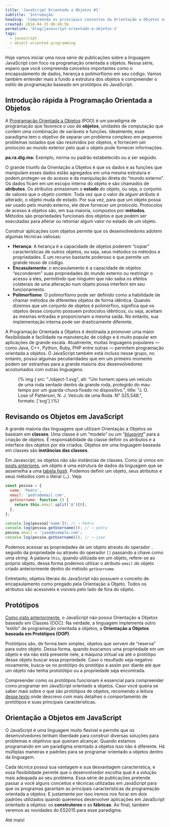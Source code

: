 ```yaml
---
title: 'JavaScript Orientado a Objetos #1'
subtitle: 'Introdução'
heading: 'Compreenda os principais conceitos da Orientação a Objetos no JavaScript'
created: 2016-04-15 08:49:56
permalink: 'blog/javascript-orientado-a-objetos-1'
tags:
  - javascript
  - object oriented programming
---
```


Hoje vamos iniciar uma nova série de publicações sobre a linguagem JavaScript
com foco na programação orientada a objetos. Nessa série, espero que você
compreenda conceitos importantes como o encapsulamento de dados, herança e
polimorfismo em seu código. Vamos também entender mais a fundo a estrutura dos
objetos e compreender o estilo de programação baseado em protótipos do
JavaScript.

## Introdução rápida à Programação Orientada a Objetos

A
[Programação Orientada a Objetos](https://en.wikipedia.org/wiki/Object-oriented_programming)
(POO) é um paradigma de programação que favorece o uso de **objetos**, unidades
de computação que contém uma combinação de variáveis e funções. Idealmente, esse
paradigma tem o objetivo de separar um problema complexo em pequenos problemas
isolados que são resolvidos por objetos, e fornecem um protocolo ao mundo
exterior pelo qual o objeto pode fornecer informações.

<aside>
  <p>
    <strong>pa.ra.dig.ma:</strong> Exemplo, norma ou padrão estabelecido ou a
    ser seguido.
  </p>
</aside>

O grande triunfo da Orientação a Objetos é que os dados e as funções que
manipulam esses dados estão agregados em uma mesma estrutura e podem proteger-se
do acesso e da manipulação direta do “mundo externo”. Os dados ficam em um
escopo interno do objeto e são chamados de **atributos**. Os atributos armazenam
o **estado** do objeto, ou seja, o conjunto de valores que o objeto contém. Toda
vez que o valor de algum atributo é alterado, o objeto muda de estado. Por sua
vez, para que um objeto possa ser usado pelo mundo externo, ele deve fornecer
um protocolo. Protocolos de acesso à objetos são, em sua maioria, compostos por
**métodos**. Métodos são propriedades funcionais dos objetos e que podem ser
executadas para alterar ou retornar algum valor no estado de um objeto.

Construir aplicações com objetos permite que os desenvolvedores adotem algumas
técnicas valiosas:

- **Herança**: A herança é a capacidade de objetos poderem “copiar”
  características de outros objetos, ou seja, seus métodos os métodos e
  propriedades. É um recurso bastante poderoso e que permite um grande reuso de
  código.
- **Encasulamento**: o encasulamento é a capacidade de objetos “esconderem” suas
  propriedades do mundo externo ou restringir o acesso a eles, permitindo que
  ninguém que não saiba os efeitos colaterais de uma alteração num objeto possa
  interferir em seu funcionamento.
- **Polimorfismo**: O polimorfismo pode ser definido como a habilidade de chamar
  métodos de diferentes objetos de forma idêntica. Quando dizemos que um
  conjunto de objetos é polimórfico, significa que os objetos desse conjunto
  possuem protocolos idênticos, ou seja, aceitam as mesmas entradas e
  proporcionam a mesma saída. No entanto, sua implementação interna pode ser
  drasticamente diferente.

A Programação Orientada a Objetos é destinada a promover uma maior flexibilidade
e facilidade na manutenção de código e é muito popular em aplicações de grande
escala. Atualmente, muitas linguagens populares — como Java, C++, Python, Ruby,
PHP entre outras — permitem programação orientada a objetos. O JavaScript também
está incluso nesse grupo, no entanto, possui algumas peculiaridades que em um
primeiro momento podem ser estranhas para a grande maioria dos desenvolvedores
acostumados com outras linguagens.

<figure>
  {% img {
    src: "./object-1.svg",
    alt: "Um homem opera um veículo de uma roda sentado dentro da grande roda, protegido do mau tempo por um guarda-chuva fixado no dispositivo.",
    title: "J. O. Lose of Patterson, N. J. Veículo de uma Roda. N° 325,548.",
    formats: ['svg']
  }%}
</figure>

## Revisando os Objetos em JavaScript

A grande maioria das linguagens que utilizam Orientação a Objetos se baseiam em
**classes**. Uma classe é um “modelo” ou um “<a
href="https://pt.wikipedia.org/wiki/Blueprint"><em lang="en">blueprint</em></a>”
para a criação de objetos. É responsabilidade da classe definir os atributos e a
interface dos objetos por ela criados. Objetos em uma linguagem baseada em
classes são **instâncias das classes**.

Em Javascript, os objetos não são instâncias de classes. Como já vimos em
[posts anteriores](http://maxroecker.github.io/blog/javascript-basico-5/), um
objeto é uma estrutura de dados da linguagem que se assemelha a uma
[tabela _hash_](https://en.wikipedia.org/wiki/Associative_array). Podemos
definir um objeto, seus atributos e seus métodos com o literal `{…}`.
Veja:

```js
const pessoa = {
  name: 'Pedro',
  email: 'pedro@email.com',
  getUsername: function () {
    return this.email.split('@')[0];
  },
};

console.log(pessoa['name']); // → Pedro
console.log(pessoa.getUsername()); // → pedro
pessoa.email = 'joao@exemplo.com';
console.log(pessoa.getUsername()); // → joao
```

Podemos acessar as propriedades de um objeto através do operador `.` seguido da
propriedade ou através do operador `[]` passando a chave como uma <em
lang="en">string</em>. A palavra `this`, quando utilizada em um objeto,
refere-se ao próprio objeto, dessa forma podemos utilizar o atributo `email` do
objeto criado anteriormente dentro do método `getUsername`.

Entretanto, objetos literais do JavaScript não possuem o conceito de
encapsulamento como pregado pela Orientação a Objeto. Todos os atributos são
acessíveis e visíveis pelo lado de fora do objeto.

## Protótipos

[Como visto anteriormente](http://maxroecker.github.io/blog/javascript-intermediario-6/),
o JavaScript não possui Orientação a Objetos baseado em Classes (OOC). Na
verdade, a linguagem implementa outro “estilo” de programação orientada a
objetos, a **Orientação a Objetos baseada em Protótipos (OOP)**.

Protótipos são, de forma bem simples, objetos que servem de “reserva” para outro
objeto. Dessa forma, quando buscamos uma propriedade em um objeto e ela não está
presente nele, a máquina virtual vai até o protótipo desse objeto buscar essa
propriedade. Caso o resultado seja negativo novamente, busca-se no protótipo do
protótipo e assim por diante até que um objeto não tenha prototótipo ou a
propriedade seja encontrada.

Compreender como os protótipos funcionam é essencial para compreender como
programar em JavaScript orientado a objetos. Caso você queira se saber mais
sobre o que são protótipos de objetos, recomendo a leitura
[desse texto](http://maxroecker.github.io/blog/javascript-intermediario-6/) onde
descrevo com mais detalhes o comportamento de protótipos e suas principais
características.

## Orientação a Objetos em JavaScript

O JavaScript é uma linguagem muito flexível e permite que os desenvolvedores
tenham liberdade para construir diversas soluções para problemas e objetivos que
queiram alcançar. Quando estamos programando em um paradigma orientado a objetos
isso não é diferente. Há múltiplas maneiras e padrões para se programar
orientado a objetos dentro da linguagem.

Cada técnica possui sua vantagem e sua desvantagem característica, e essa
flexibilidade permite que o desenvolvedor escolha qual é a solução mais adequada
ao seu problema. Essa série de publicações pretende passar a você alguns
conceitos e técnicas utilizadas em JavaScript para que os programas garantam as
principais características da programação orientada a objetos. E justamente por
isso iremos nos focar em dois padrões utilizados quando queremos desenvolver
aplicações em JavaScript orientado a objetos: os **construtores** e as
**fábricas**. Ao final, também veremos as novidades do ES2015 para esse
paradigma.

Até mais!
